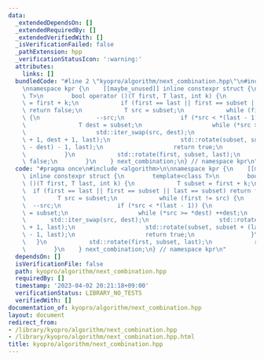 ```yaml
---
data:
  _extendedDependsOn: []
  _extendedRequiredBy: []
  _extendedVerifiedWith: []
  _isVerificationFailed: false
  _pathExtension: hpp
  _verificationStatusIcon: ':warning:'
  attributes:
    links: []
  bundledCode: "#line 2 \"kyopro/algorithm/next_combination.hpp\"\n#include <algorithm>\n\
    \nnamespace kpr {\n    [[maybe_unused]] inline constexpr struct {\n        template<class\
    \ T>\n        bool operator ()(T first, T last, int k) {\n            T subset\
    \ = first + k;\n            if (first == last || first == subset || last == subset)\
    \ return false;\n            T src = subset;\n            while (first != src)\
    \ {\n                --src;\n                if (*src < *(last - 1)) {\n     \
    \               T dest = subset;\n                    while (*src >= *dest) ++dest;\n\
    \                    std::iter_swap(src, dest);\n                    std::rotate(src\
    \ + 1, dest + 1, last);\n                    std::rotate(subset, subset + (last\
    \ - dest) - 1, last);\n                    return true;\n                }\n \
    \           }\n            std::rotate(first, subset, last);\n            return\
    \ false;\n        }\n    } next_combination;\n} // namespace kpr\n"
  code: "#pragma once\n#include <algorithm>\n\nnamespace kpr {\n    [[maybe_unused]]\
    \ inline constexpr struct {\n        template<class T>\n        bool operator\
    \ ()(T first, T last, int k) {\n            T subset = first + k;\n          \
    \  if (first == last || first == subset || last == subset) return false;\n   \
    \         T src = subset;\n            while (first != src) {\n              \
    \  --src;\n                if (*src < *(last - 1)) {\n                    T dest\
    \ = subset;\n                    while (*src >= *dest) ++dest;\n             \
    \       std::iter_swap(src, dest);\n                    std::rotate(src + 1, dest\
    \ + 1, last);\n                    std::rotate(subset, subset + (last - dest)\
    \ - 1, last);\n                    return true;\n                }\n         \
    \   }\n            std::rotate(first, subset, last);\n            return false;\n\
    \        }\n    } next_combination;\n} // namespace kpr\n"
  dependsOn: []
  isVerificationFile: false
  path: kyopro/algorithm/next_combination.hpp
  requiredBy: []
  timestamp: '2023-04-02 20:21:18+09:00'
  verificationStatus: LIBRARY_NO_TESTS
  verifiedWith: []
documentation_of: kyopro/algorithm/next_combination.hpp
layout: document
redirect_from:
- /library/kyopro/algorithm/next_combination.hpp
- /library/kyopro/algorithm/next_combination.hpp.html
title: kyopro/algorithm/next_combination.hpp
---
```

